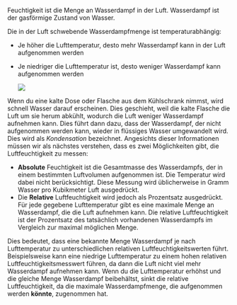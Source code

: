 Feuchtigkeit ist die Menge an Wasserdampf in der Luft. Wasserdampf ist der gasförmige Zustand von Wasser.

Die in der Luft schwebende Wasserdampfmenge ist temperaturabhängig:
- Je höher die Lufttemperatur, desto mehr Wasserdampf kann in der Luft aufgenommen werden
- Je niedriger die Lufttemperatur ist, desto weniger Wasserdampf kann aufgenommen werden

    ![](images/condensation.jpg)

Wenn du eine kalte Dose oder Flasche aus dem Kühlschrank nimmst, wird schnell Wasser darauf erscheinen. Dies geschieht, weil die kalte Flasche die Luft um sie herum abkühlt, wodurch die Luft weniger Wasserdampf aufnehmen kann. Dies führt dann dazu, dass der Wasserdampf, der nicht aufgenommen werden kann, wieder in flüssiges Wasser umgewandelt wird. Dies wird als *Kondensation* bezeichnet. Angesichts dieser Informationen müssen wir als nächstes verstehen, dass es zwei Möglichkeiten gibt, die Luftfeuchtigkeit zu messen:

- **Absolute** Feuchtigkeit ist die Gesamtmasse des Wasserdampfs, der in einem bestimmten Luftvolumen aufgenommen ist. Die Temperatur wird dabei nicht berücksichtigt. Diese Messung wird üblicherweise in Gramm Wasser pro Kubikmeter Luft ausgedrückt.
- Die **Relative** Luftfeuchtigkeit wird jedoch als Prozentsatz ausgedrückt. Für jede gegebene Lufttemperatur gibt es eine maximale Menge an Wasserdampf, die die Luft aufnehmen kann. Die relative Luftfeuchtigkeit ist der Prozentsatz des tatsächlich vorhandenen Wasserdampfs im Vergleich zur maximal möglichen Menge.

Dies bedeutet, dass eine bekannte Menge Wasserdampf je nach Lufttemperatur zu unterschiedlichen relativen Luftfeuchtigkeitswerten führt. Beispielsweise kann eine niedrige Lufttemperatur zu einem hohen relativen Luftfeuchtigkeitsmesswert führen, da dann die Luft nicht viel mehr Wasserdampf aufnehmen kann. Wenn du die Lufttemperatur erhöhst und die gleiche Menge Wasserdampf beibehältst, sinkt die relative Luftfeuchtigkeit, da die maximale Wasserdampfmenge, die aufgenommen werden **könnte**, zugenommen hat.

